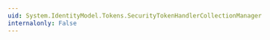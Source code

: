 ```yaml
---
uid: System.IdentityModel.Tokens.SecurityTokenHandlerCollectionManager.Item(System.String)
internalonly: False
---
```

